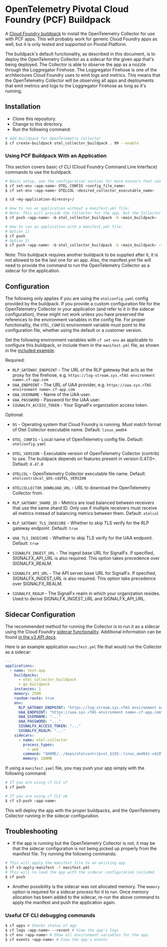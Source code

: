 # OpenTelemetry Pivotal Cloud Foundry (PCF) Buildpack

A [Cloud Foundry buildpack](https://docs.pivotal.io/application-service/2-11/buildpacks/) to install
the OpenTelemetry Collector for use with PCF apps.  This will probably work for generic Cloud Foundry
apps as well, but it is only tested and supported on Pivotal Platform.

The buildpack's default functionality, as described in this document, is to deploy the OpenTelemetry Collector
as a sidecar for the given app that's being deployed. The Collector is able to observe the app as a nozzle through
the Loggregator Firehose. The Loggregator Firehose is one of the architectures Cloud Foundry
uses to emit logs and metrics. This means that the OpenTelemetry Collector will be observing all
apps and deployments that emit metrics and logs to the Loggregator Firehose as long as it's running.

## Installation
- Clone this repository.
- Change to this directory.
- Run the following command:
```sh
# Add buildpack for OpenTelemetry Collector
$ cf create-buildpack otel_collector_buildpack . 99 --enable
```

### Using PCF Buildpack With an Application
This section covers basic cf CLI (Cloud Foundry Command Line Interface) commands to use the buildpack. 
```sh
# Basic setup, see the configuration section for more envvars that can be set
$ cf set-env <app-name> OTEL_CONFIG <config_file_name>
$ cf set-env <app-name> OTELCOL <desired_collector_executable_name>

$ cd <my-application-direcory>/

# How to run an application without a manifest.yml file:
# Note: This will provide the Collector for the app, but the Collector will not be running.
$ cf push <app-name> -b otel_collector_buildpack -b <main_buildpack>

# How to run an application with a manifest.yml file:
# Option 1)
$ cf push
# Option 2)
$ cf push <app-name> -b otel_collector_buildpack -b <main_buildpack> -f manifest.yml
```

Note: This buildpack requires another buildpack to be supplied after it, it is not allowed to
be the last one for an app. Also, the manifest.yml file will need to provide the
command to run the OpenTelemetry Collector as a sidecar for the application.

## Configuration

The following only applies if you are using the `otelconfig.yaml` config
provided by the buildpack.  If you provide a custom configuration file for the OpenTelemetry Collector 
in your application (and refer to it in the sidecar configuration), these might not
work unless you have preserved the references to the environment variables in the config file.
For proper functionality, the `OTEL_CONFIG` environment variable must point to
the configuration file, whether using the default or a customer version.

Set the following environment variables with `cf set-env` as applicable to configure this buildpack, or
include them in the `manifest.yml` file, as shown in the [included example](#sidecar-configuration).

Required:
- `RLP_GATEWAY_ENDPOINT` - The URL of the RLP gateway that acts as the proxy for the firehose,
    e.g. `https://log-stream.sys.<TAS environment name>.cf-app.com`
- `UAA_ENDPOINT` - The URL of UAA provider,
    e.g. `https://uaa.sys.<TAS environment name>.cf-app.com`
- `UAA_USERNAME` - Name of the UAA user.
- `UAA_PASSWORD` - Password for the UAA user.
- `SIGNALFX_ACCESS_TOKEN` - Your SignalFx organization access token.

Optional:
- `OS` - Operating system that Cloud Foundry is running. Must match format of Otel Collector executable name.
    Default: `linux_amd64`
- `OTEL_CONFIG` - Local name of OpenTelemetry config file. Default: `otelconfig.yaml`
- `OTEL_VERSION` - Executable version of OpenTelemetry Collector (contrib) to use. The buildpack depends on features present in version
    0.47.0+. Default: `0.47.0`
- `OTELCOL` - OpenTelemetry Collector executable file name. Default: `otelcontribcol_$OS-v$OTEL_VERSION`
- `OTELCOLLECTOR_DOWNLOAD_URL` - URL to download the OpenTelemetry Collector from.

- `RLP_GATEWAY_SHARD_ID` - Metrics are load balanced between receivers that use the same shard ID.
   Only use if multiple receivers must receive all metrics instead of
   balancing metrics between them. Default: `otelcol`
- `RLP_GATEWAY_TLS_INSECURE` - Whether to skip TLS verify for the RLP gateway endpoint. Default: `true`
- `UAA_TLS_INSECURE` - Whether to skip TLS verify for the UAA endpoint. Default: `true`
- `SIGNALFX_INGEST_URL` - The ingest base URL for SignalFx. If specified, SIGNALFX_API_URL is also required.
   This option takes precedence over SIGNALFX_REALM.
- `SIGNALFX_API_URL` - The API server base URL for SignalFx. If specified, SIGNALFX_INGEST_URL is also required.
   This option take precedence over SIGNALFX_REALM.
- `SIGNALFX_REALM` - The SignalFx realm in which your organization resides. Used to derive SIGNALFX_INGEST_URL and
   SIGNALFX_API_URL.

## Sidecar Configuration

The recommended method for running the Collector is to run it as a sidecar using
the Cloud Foundry [sidecar
functionality](https://docs.cloudfoundry.org/devguide/sidecars.html).
Additional information can be found [in the v3 API
docs](http://v3-apidocs.cloudfoundry.org/version/release-candidate/#sidecars).

Here is an example application `manifest.yml` file that would run the Collector as
a sidecar:

```yaml
---
applications:
  - name: test-app
    buildpacks:
      - otel_collector_buildpack
      - go_buildpack
    instances: 1
    memory: 256M
    random-route: true
    env:
      RLP_GATEWAY_ENDPOINT: "https://log-stream.sys.<TAS environment name>.cf-app.com"
      UAA_ENDPOINT: "https://uaa.sys.<TAS environment name>.cf-app.com"
      UAA_USERNAME: "..."
      UAA_PASSWORD: "..."
      SIGNALFX_ACCESS_TOKEN: "..."
      SIGNALFX_REALM: "..."
    sidecars:
      - name: otel-collector
        process_types:
          - web
        command: "$HOME/../deps/otelcontribcol_${OS:-linux_amd64}-v${OTEL_VERSION:-0.47.0} --config=$HOME/../deps/${OTEL_CONFIG:-otelconfig.yaml}"
        memory: 100MB
```
If using a `manifest.yaml` file, you may push your app simply with the following command:
```sh
# If you are using cf CLI v7
$ cf push

# If you are using cf CLI v6
$ cf v3-push <app-name>
```
This will deploy the app with the proper buildpacks, and the OpenTelemetry Collector running in the sidecar configuration.

## Troubleshooting

* If the app is running but the OpenTelemetry Collector is not, it may be that the sidecar configuration is not
being picked up properly from the manifest file. Try running the following commands:

```sh
# This will apply the manifest file to an existing app
$ cf v3-apply-manifest -f manifest.yml
# This will re-load the app with the sidecar configuration included
$ cf push
```

* Another possibility is the sidecar was not allocated memory. The `memory` option
is required for a sidecar process for it to run. Once memory allocation has been added to the sidecar,
re-run the above command to apply the manifest and push the application again.

### Useful CF CLI debugging commands
```sh
$ cf apps # Checks status of app
$ cf logs <app-name> --recent # View the app's logs
$ cf env <app-name> # Show all environment variables for the app.
$ cf events <app-name> # View the app's events
```